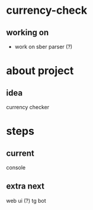 # currency-check

## working on
- work on sber parser (?)

# about project 
## idea
currency checker 

# steps
## current
console
## extra next
web ui (?) tg bot 